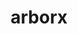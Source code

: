 ---
title: "arborx"
layout: cache
categories: [package, develop-2024-10-13]
meta: {"versions": ["1.3", "1.7"], "compilers": ["cce@=15.0.1", "gcc@=11.4.0", "gcc@=9.4.0", "oneapi@=2024.2.1"], "oss": ["rhel8", "ubuntu20.04", "ubuntu22.04"], "platforms": ["linux"], "targets": ["neoverse_v1", "neoverse_v2", "ppc64le", "x86_64_v3", "zen4"], "stacks": ["e4s", "e4s-cray-rhel", "e4s-neoverse-v2", "e4s-neoverse_v1", "e4s-oneapi", "e4s-power", "e4s-rocm-external", "root"], "num_specs": 20, "num_specs_by_stack": {"root": 20, "e4s-cray-rhel": 1, "e4s-power": 2, "e4s-neoverse_v1": 6, "e4s-neoverse-v2": 2, "e4s": 4, "e4s-rocm-external": 2, "e4s-oneapi": 3}}
spec_details: [{"hash": "mxblkrj4mn26zhlegrzmjbkctyaenv37", "compiler": "cce@=15.0.1", "versions": ["1.7"], "os": "rhel8", "platform": "linux", "target": "zen4", "variants": ["build_system=cmake", "build_type=Release", "~cuda", "cxxstd=17", "generator=make", "~ipo", "+mpi", "~openmp", "~rocm", "+serial", "~sycl", "~trilinos"], "stacks": ["root", "e4s-cray-rhel"], "size": "-", "tarball": "https://binaries.spack.io/develop-2024-10-13/build_cache/linux-rhel8-zen4/cce-15.0.1/arborx-1.7/linux-rhel8-zen4-cce-15.0.1-arborx-1.7-mxblkrj4mn26zhlegrzmjbkctyaenv37.spack"}, {"hash": "swufmgbkmo5bir5xkoisxcu7zvnt4hcm", "compiler": "gcc@=9.4.0", "versions": ["1.7"], "os": "ubuntu20.04", "platform": "linux", "target": "ppc64le", "variants": ["build_system=cmake", "build_type=Release", "~cuda", "cxxstd=17", "generator=make", "~ipo", "+mpi", "~openmp", "~rocm", "+serial", "~sycl", "~trilinos"], "stacks": ["e4s-power", "root"], "size": "-", "tarball": "https://binaries.spack.io/develop-2024-10-13/build_cache/linux-ubuntu20.04-ppc64le/gcc-9.4.0/arborx-1.7/linux-ubuntu20.04-ppc64le-gcc-9.4.0-arborx-1.7-swufmgbkmo5bir5xkoisxcu7zvnt4hcm.spack"}, {"hash": "bmikqtfloklvcmjkv3njsgei63ckh7mp", "compiler": "gcc@=9.4.0", "versions": ["1.7"], "os": "ubuntu20.04", "platform": "linux", "target": "ppc64le", "variants": ["build_system=cmake", "build_type=Release", "+cuda", "cuda_arch=70", "cxxstd=17", "generator=make", "~ipo", "+mpi", "~openmp", "~rocm", "+serial", "~sycl", "~trilinos"], "stacks": ["e4s-power", "root"], "size": "-", "tarball": "https://binaries.spack.io/develop-2024-10-13/build_cache/linux-ubuntu20.04-ppc64le/gcc-9.4.0/arborx-1.7/linux-ubuntu20.04-ppc64le-gcc-9.4.0-arborx-1.7-bmikqtfloklvcmjkv3njsgei63ckh7mp.spack"}, {"hash": "3fczn6yweamzlfap2qo6qm6cdpdwhrpz", "compiler": "gcc@=11.4.0", "versions": ["1.7"], "os": "ubuntu22.04", "platform": "linux", "target": "neoverse_v1", "variants": ["build_system=cmake", "build_type=Release", "~cuda", "cxxstd=17", "generator=make", "~ipo", "+mpi", "~openmp", "~rocm", "+serial", "~sycl", "~trilinos"], "stacks": ["root", "e4s-neoverse_v1"], "size": "-", "tarball": "https://binaries.spack.io/develop-2024-10-13/build_cache/linux-ubuntu22.04-neoverse_v1/gcc-11.4.0/arborx-1.7/linux-ubuntu22.04-neoverse_v1-gcc-11.4.0-arborx-1.7-3fczn6yweamzlfap2qo6qm6cdpdwhrpz.spack"}, {"hash": "wnbf2patzezlatuiiekgqru6tddkueqs", "compiler": "gcc@=11.4.0", "versions": ["1.7"], "os": "ubuntu22.04", "platform": "linux", "target": "neoverse_v1", "variants": ["build_system=cmake", "build_type=Release", "+cuda", "cuda_arch=90", "cxxstd=17", "generator=make", "~ipo", "+mpi", "~openmp", "~rocm", "+serial", "~sycl", "~trilinos"], "stacks": ["root", "e4s-neoverse_v1"], "size": "-", "tarball": "https://binaries.spack.io/develop-2024-10-13/build_cache/linux-ubuntu22.04-neoverse_v1/gcc-11.4.0/arborx-1.7/linux-ubuntu22.04-neoverse_v1-gcc-11.4.0-arborx-1.7-wnbf2patzezlatuiiekgqru6tddkueqs.spack"}, {"hash": "cwklvtf26o6cepstw2wqbqrg3m3rpm7p", "compiler": "gcc@=11.4.0", "versions": ["1.3"], "os": "ubuntu22.04", "platform": "linux", "target": "neoverse_v1", "variants": ["build_system=cmake", "build_type=Release", "~cuda", "cxxstd=17", "generator=make", "~ipo", "+mpi", "~openmp", "~rocm", "+serial", "~sycl", "+trilinos"], "stacks": ["root", "e4s-neoverse_v1"], "size": "-", "tarball": "https://binaries.spack.io/develop-2024-10-13/build_cache/linux-ubuntu22.04-neoverse_v1/gcc-11.4.0/arborx-1.3/linux-ubuntu22.04-neoverse_v1-gcc-11.4.0-arborx-1.3-cwklvtf26o6cepstw2wqbqrg3m3rpm7p.spack"}, {"hash": "ulgto26dpztquq3mkjqceugqlw4zhltl", "compiler": "gcc@=11.4.0", "versions": ["1.3"], "os": "ubuntu22.04", "platform": "linux", "target": "neoverse_v1", "variants": ["build_system=cmake", "build_type=Release", "~cuda", "cxxstd=17", "generator=make", "~ipo", "+mpi", "~openmp", "~rocm", "+serial", "~sycl", "+trilinos"], "stacks": ["root", "e4s-neoverse_v1"], "size": "-", "tarball": "https://binaries.spack.io/develop-2024-10-13/build_cache/linux-ubuntu22.04-neoverse_v1/gcc-11.4.0/arborx-1.3/linux-ubuntu22.04-neoverse_v1-gcc-11.4.0-arborx-1.3-ulgto26dpztquq3mkjqceugqlw4zhltl.spack"}, {"hash": "hqd3uba55et5mg2mik3gpahmprxwaqbq", "compiler": "gcc@=11.4.0", "versions": ["1.7"], "os": "ubuntu22.04", "platform": "linux", "target": "neoverse_v1", "variants": ["build_system=cmake", "build_type=Release", "+cuda", "cuda_arch=75", "cxxstd=17", "generator=make", "~ipo", "+mpi", "~openmp", "~rocm", "+serial", "~sycl", "~trilinos"], "stacks": ["root", "e4s-neoverse_v1"], "size": "-", "tarball": "https://binaries.spack.io/develop-2024-10-13/build_cache/linux-ubuntu22.04-neoverse_v1/gcc-11.4.0/arborx-1.7/linux-ubuntu22.04-neoverse_v1-gcc-11.4.0-arborx-1.7-hqd3uba55et5mg2mik3gpahmprxwaqbq.spack"}, {"hash": "wxzuobjdtfpsjyldpfrlzaxm7i5d44ce", "compiler": "gcc@=11.4.0", "versions": ["1.7"], "os": "ubuntu22.04", "platform": "linux", "target": "neoverse_v1", "variants": ["build_system=cmake", "build_type=Release", "+cuda", "cuda_arch=80", "cxxstd=17", "generator=make", "~ipo", "+mpi", "~openmp", "~rocm", "+serial", "~sycl", "~trilinos"], "stacks": ["root", "e4s-neoverse_v1"], "size": "-", "tarball": "https://binaries.spack.io/develop-2024-10-13/build_cache/linux-ubuntu22.04-neoverse_v1/gcc-11.4.0/arborx-1.7/linux-ubuntu22.04-neoverse_v1-gcc-11.4.0-arborx-1.7-wxzuobjdtfpsjyldpfrlzaxm7i5d44ce.spack"}, {"hash": "x2m6t7y7nlx5dpgdcqmwg7rlxrfohb2e", "compiler": "gcc@=11.4.0", "versions": ["1.7"], "os": "ubuntu22.04", "platform": "linux", "target": "neoverse_v2", "variants": ["build_system=cmake", "build_type=Release", "+cuda", "cuda_arch=90", "cxxstd=17", "generator=make", "~ipo", "+mpi", "~openmp", "~rocm", "+serial", "~sycl", "~trilinos"], "stacks": ["root", "e4s-neoverse-v2"], "size": "-", "tarball": "https://binaries.spack.io/develop-2024-10-13/build_cache/linux-ubuntu22.04-neoverse_v2/gcc-11.4.0/arborx-1.7/linux-ubuntu22.04-neoverse_v2-gcc-11.4.0-arborx-1.7-x2m6t7y7nlx5dpgdcqmwg7rlxrfohb2e.spack"}, {"hash": "pkubzezomocdfzklw7nacnneeevhmzmf", "compiler": "gcc@=11.4.0", "versions": ["1.7"], "os": "ubuntu22.04", "platform": "linux", "target": "neoverse_v2", "variants": ["build_system=cmake", "build_type=Release", "~cuda", "cxxstd=17", "generator=make", "~ipo", "+mpi", "~openmp", "~rocm", "+serial", "~sycl", "~trilinos"], "stacks": ["root", "e4s-neoverse-v2"], "size": "-", "tarball": "https://binaries.spack.io/develop-2024-10-13/build_cache/linux-ubuntu22.04-neoverse_v2/gcc-11.4.0/arborx-1.7/linux-ubuntu22.04-neoverse_v2-gcc-11.4.0-arborx-1.7-pkubzezomocdfzklw7nacnneeevhmzmf.spack"}, {"hash": "7mirs3pgpun3qpaxkgivz6rk6u2sk6su", "compiler": "gcc@=11.4.0", "versions": ["1.7"], "os": "ubuntu22.04", "platform": "linux", "target": "x86_64_v3", "variants": ["build_system=cmake", "build_type=Release", "+cuda", "cuda_arch=90", "cxxstd=17", "generator=make", "~ipo", "+mpi", "~openmp", "~rocm", "+serial", "~sycl", "~trilinos"], "stacks": ["root", "e4s"], "size": "-", "tarball": "https://binaries.spack.io/develop-2024-10-13/build_cache/linux-ubuntu22.04-x86_64_v3/gcc-11.4.0/arborx-1.7/linux-ubuntu22.04-x86_64_v3-gcc-11.4.0-arborx-1.7-7mirs3pgpun3qpaxkgivz6rk6u2sk6su.spack"}, {"hash": "tegtbfajvax6h5fuuxouovbxf4vb64gt", "compiler": "gcc@=11.4.0", "versions": ["1.3"], "os": "ubuntu22.04", "platform": "linux", "target": "x86_64_v3", "variants": ["build_system=cmake", "build_type=Release", "~cuda", "cxxstd=17", "generator=make", "~ipo", "+mpi", "~openmp", "~rocm", "+serial", "~sycl", "+trilinos"], "stacks": ["root", "e4s"], "size": "-", "tarball": "https://binaries.spack.io/develop-2024-10-13/build_cache/linux-ubuntu22.04-x86_64_v3/gcc-11.4.0/arborx-1.3/linux-ubuntu22.04-x86_64_v3-gcc-11.4.0-arborx-1.3-tegtbfajvax6h5fuuxouovbxf4vb64gt.spack"}, {"hash": "qi6rlbjdhye3ncf5nqh4yiynmlkwgvmb", "compiler": "gcc@=11.4.0", "versions": ["1.7"], "os": "ubuntu22.04", "platform": "linux", "target": "x86_64_v3", "variants": ["amdgpu_target=gfx90a", "build_system=cmake", "build_type=Release", "~cuda", "cxxstd=17", "generator=make", "~ipo", "+mpi", "~openmp", "+rocm", "+serial", "~sycl", "~trilinos"], "stacks": ["root", "e4s-rocm-external"], "size": "-", "tarball": "https://binaries.spack.io/develop-2024-10-13/build_cache/linux-ubuntu22.04-x86_64_v3/gcc-11.4.0/arborx-1.7/linux-ubuntu22.04-x86_64_v3-gcc-11.4.0-arborx-1.7-qi6rlbjdhye3ncf5nqh4yiynmlkwgvmb.spack"}, {"hash": "4ekqqo6auj7ycms4dkihrhlckwdmgyaj", "compiler": "gcc@=11.4.0", "versions": ["1.7"], "os": "ubuntu22.04", "platform": "linux", "target": "x86_64_v3", "variants": ["build_system=cmake", "build_type=Release", "~cuda", "cxxstd=17", "generator=make", "~ipo", "+mpi", "~openmp", "~rocm", "+serial", "~sycl", "~trilinos"], "stacks": ["root", "e4s"], "size": "-", "tarball": "https://binaries.spack.io/develop-2024-10-13/build_cache/linux-ubuntu22.04-x86_64_v3/gcc-11.4.0/arborx-1.7/linux-ubuntu22.04-x86_64_v3-gcc-11.4.0-arborx-1.7-4ekqqo6auj7ycms4dkihrhlckwdmgyaj.spack"}, {"hash": "vihrtu7riwpveccscuui3qw6sh4rfgvj", "compiler": "gcc@=11.4.0", "versions": ["1.7"], "os": "ubuntu22.04", "platform": "linux", "target": "x86_64_v3", "variants": ["amdgpu_target=gfx908", "build_system=cmake", "build_type=Release", "~cuda", "cxxstd=17", "generator=make", "~ipo", "+mpi", "~openmp", "+rocm", "+serial", "~sycl", "~trilinos"], "stacks": ["root", "e4s-rocm-external"], "size": "-", "tarball": "https://binaries.spack.io/develop-2024-10-13/build_cache/linux-ubuntu22.04-x86_64_v3/gcc-11.4.0/arborx-1.7/linux-ubuntu22.04-x86_64_v3-gcc-11.4.0-arborx-1.7-vihrtu7riwpveccscuui3qw6sh4rfgvj.spack"}, {"hash": "z2bsksd4ev6eqti64jkqy4iozjnb5nau", "compiler": "gcc@=11.4.0", "versions": ["1.7"], "os": "ubuntu22.04", "platform": "linux", "target": "x86_64_v3", "variants": ["build_system=cmake", "build_type=Release", "+cuda", "cuda_arch=80", "cxxstd=17", "generator=make", "~ipo", "+mpi", "~openmp", "~rocm", "+serial", "~sycl", "~trilinos"], "stacks": ["root", "e4s"], "size": "-", "tarball": "https://binaries.spack.io/develop-2024-10-13/build_cache/linux-ubuntu22.04-x86_64_v3/gcc-11.4.0/arborx-1.7/linux-ubuntu22.04-x86_64_v3-gcc-11.4.0-arborx-1.7-z2bsksd4ev6eqti64jkqy4iozjnb5nau.spack"}, {"hash": "txxjesnsaavblwupdtjr4po3idmppasb", "compiler": "oneapi@=2024.2.1", "versions": ["1.7"], "os": "ubuntu22.04", "platform": "linux", "target": "x86_64_v3", "variants": ["build_system=cmake", "build_type=Release", "~cuda", "cxxstd=17", "generator=make", "~ipo", "+mpi", "~openmp", "~rocm", "+serial", "~sycl", "~trilinos"], "stacks": ["e4s-oneapi", "root"], "size": "-", "tarball": "https://binaries.spack.io/develop-2024-10-13/build_cache/linux-ubuntu22.04-x86_64_v3/oneapi-2024.2.1/arborx-1.7/linux-ubuntu22.04-x86_64_v3-oneapi-2024.2.1-arborx-1.7-txxjesnsaavblwupdtjr4po3idmppasb.spack"}, {"hash": "ooitimkqqqzmoydvveb5vngxg34e2tbc", "compiler": "oneapi@=2024.2.1", "versions": ["1.3"], "os": "ubuntu22.04", "platform": "linux", "target": "x86_64_v3", "variants": ["build_system=cmake", "build_type=Release", "~cuda", "cxxstd=17", "generator=make", "~ipo", "+mpi", "~openmp", "~rocm", "+serial", "~sycl", "+trilinos"], "stacks": ["e4s-oneapi", "root"], "size": "-", "tarball": "https://binaries.spack.io/develop-2024-10-13/build_cache/linux-ubuntu22.04-x86_64_v3/oneapi-2024.2.1/arborx-1.3/linux-ubuntu22.04-x86_64_v3-oneapi-2024.2.1-arborx-1.3-ooitimkqqqzmoydvveb5vngxg34e2tbc.spack"}, {"hash": "234w2ivno67z5r4yx5irlwmdyuxrs3qg", "compiler": "oneapi@=2024.2.1", "versions": ["1.7"], "os": "ubuntu22.04", "platform": "linux", "target": "x86_64_v3", "variants": ["build_system=cmake", "build_type=Release", "~cuda", "cxxstd=17", "generator=make", "~ipo", "+mpi", "~openmp", "~rocm", "+serial", "+sycl", "~trilinos"], "stacks": ["e4s-oneapi", "root"], "size": "-", "tarball": "https://binaries.spack.io/develop-2024-10-13/build_cache/linux-ubuntu22.04-x86_64_v3/oneapi-2024.2.1/arborx-1.7/linux-ubuntu22.04-x86_64_v3-oneapi-2024.2.1-arborx-1.7-234w2ivno67z5r4yx5irlwmdyuxrs3qg.spack"}]
---